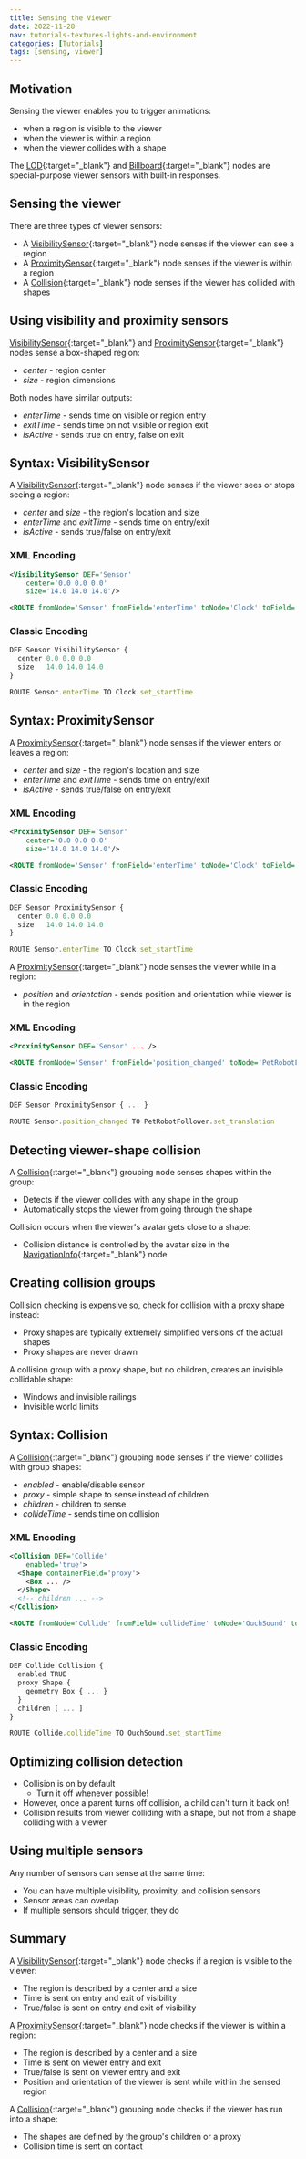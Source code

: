 ```yaml
---
title: Sensing the Viewer
date: 2022-11-28
nav: tutorials-textures-lights-and-environment
categories: [Tutorials]
tags: [sensing, viewer]
---
```

## Motivation

Sensing the viewer enables you to trigger animations:

- when a region is visible to the viewer
- when the viewer is within a region
- when the viewer collides with a shape

The [LOD](https://www.web3d.org/documents/specifications/19775-1/V3.3/Part01/components/navigation.html#LOD){:target="_blank"} and [Billboard](https://www.web3d.org/documents/specifications/19775-1/V3.3/Part01/components/navigation.html#Billboard){:target="_blank"} nodes are special-purpose viewer sensors with built-in responses.

## Sensing the viewer

There are three types of viewer sensors:

- A [VisibilitySensor](https://www.web3d.org/documents/specifications/19775-1/V3.3/Part01/components/envsensor.html#VisibilitySensor){:target="_blank"} node senses if the viewer can see a region
- A [ProximitySensor](https://www.web3d.org/documents/specifications/19775-1/V3.3/Part01/components/envsensor.html#ProximitySensor){:target="_blank"} node senses if the viewer is within a region
- A [Collision](https://www.web3d.org/documents/specifications/19775-1/V3.3/Part01/components/navigation.html#Collision){:target="_blank"} node senses if the viewer has collided with shapes

## Using visibility and proximity sensors

[VisibilitySensor](https://www.web3d.org/documents/specifications/19775-1/V3.3/Part01/components/envsensor.html#VisibilitySensor){:target="_blank"} and [ProximitySensor](https://www.web3d.org/documents/specifications/19775-1/V3.3/Part01/components/envsensor.html#ProximitySensor){:target="_blank"} nodes sense a box-shaped region:

- *center* - region center
- *size* - region dimensions

Both nodes have similar outputs:

- *enterTime* - sends time on visible or region entry
- *exitTime* - sends time on not visible or region exit
- *isActive* - sends true on entry, false on exit

## Syntax: VisibilitySensor

A [VisibilitySensor](https://www.web3d.org/documents/specifications/19775-1/V3.3/Part01/components/envsensor.html#VisibilitySensor){:target="_blank"} node senses if the viewer sees or stops seeing a region:

- *center* and *size* - the region's location and size
- *enterTime* and *exitTime* - sends time on entry/exit
- *isActive* - sends true/false on entry/exit

### XML Encoding

```xml
<VisibilitySensor DEF='Sensor'
    center='0.0 0.0 0.0'
    size='14.0 14.0 14.0'/>

<ROUTE fromNode='Sensor' fromField='enterTime' toNode='Clock' toField='set_startTime'/>
```

### Classic Encoding

```js
DEF Sensor VisibilitySensor {
  center 0.0 0.0 0.0
  size   14.0 14.0 14.0
}

ROUTE Sensor.enterTime TO Clock.set_startTime
```

## Syntax: ProximitySensor

A [ProximitySensor](https://www.web3d.org/documents/specifications/19775-1/V3.3/Part01/components/envsensor.html#ProximitySensor){:target="_blank"} node senses if the viewer enters or leaves a region:

- *center* and *size* - the region's location and size
- *enterTime* and *exitTime* - sends time on entry/exit
- *isActive* - sends true/false on entry/exit

### XML Encoding

```xml
<ProximitySensor DEF='Sensor'
    center='0.0 0.0 0.0'
    size='14.0 14.0 14.0'/>

<ROUTE fromNode='Sensor' fromField='enterTime' toNode='Clock' toField='set_startTime'/>
```

### Classic Encoding

```js
DEF Sensor ProximitySensor {
  center 0.0 0.0 0.0
  size   14.0 14.0 14.0
}

ROUTE Sensor.enterTime TO Clock.set_startTime
```

A [ProximitySensor](https://www.web3d.org/documents/specifications/19775-1/V3.3/Part01/components/envsensor.html#ProximitySensor){:target="_blank"} node senses the viewer while in a region:

- *position* and *orientation* - sends position and orientation while viewer is in the region

### XML Encoding

```xml
<ProximitySensor DEF='Sensor' ... />

<ROUTE fromNode='Sensor' fromField='position_changed' toNode='PetRobotFollower' toField='set_translation'/>
```

### Classic Encoding

```js
DEF Sensor ProximitySensor { ... }

ROUTE Sensor.position_changed TO PetRobotFollower.set_translation
```

## Detecting viewer-shape collision

A [Collision](https://www.web3d.org/documents/specifications/19775-1/V3.3/Part01/components/navigation.html#Collision){:target="_blank"} grouping node senses shapes within the group:

- Detects if the viewer collides with any shape in the group
- Automatically stops the viewer from going through the shape

Collision occurs when the viewer's avatar gets close to a shape:

- Collision distance is controlled by the avatar size in the [NavigationInfo](https://www.web3d.org/documents/specifications/19775-1/V3.3/Part01/components/navigation.html#NavigationInfo){:target="_blank"} node

## Creating collision groups

Collision checking is expensive so, check for collision with a proxy shape instead:

- Proxy shapes are typically extremely simplified versions of the actual shapes
- Proxy shapes are never drawn

A collision group with a proxy shape, but no children, creates an invisible collidable shape:

- Windows and invisible railings
- Invisible world limits

## Syntax: Collision

A [Collision](https://www.web3d.org/documents/specifications/19775-1/V3.3/Part01/components/navigation.html#Collision){:target="_blank"} grouping node senses if the viewer collides with group shapes:

- *enabled* - enable/disable sensor
- *proxy* - simple shape to sense instead of children
- *children* - children to sense
- *collideTime* - sends time on collision

### XML Encoding

```xml
<Collision DEF='Collide'
    enabled='true'>
  <Shape containerField='proxy'>
    <Box ... />
  </Shape>
  <!-- children ... -->
</Collision>

<ROUTE fromNode='Collide' fromField='collideTime' toNode='OuchSound' toField='set_startTime'/>
```

### Classic Encoding

```js
DEF Collide Collision {
  enabled TRUE
  proxy Shape {
    geometry Box { ... }
  }
  children [ ... ]
}

ROUTE Collide.collideTime TO OuchSound.set_startTime
```

## Optimizing collision detection

- Collision is on by default
  - Turn it off whenever possible!
- However, once a parent turns off collision, a child can't turn it back on!
- Collision results from viewer colliding with a shape, but not from a shape colliding with a viewer

## Using multiple sensors

Any number of sensors can sense at the same time:

- You can have multiple visibility, proximity, and collision sensors
- Sensor areas can overlap
- If multiple sensors should trigger, they do

## Summary

A [VisibilitySensor](https://www.web3d.org/documents/specifications/19775-1/V3.3/Part01/components/envsensor.html#VisibilitySensor){:target="_blank"} node checks if a region is visible to the viewer:

- The region is described by a center and a size
- Time is sent on entry and exit of visibility
- True/false is sent on entry and exit of visibility

A [ProximitySensor](https://www.web3d.org/documents/specifications/19775-1/V3.3/Part01/components/envsensor.html#ProximitySensor){:target="_blank"} node checks if the viewer is within a region:

- The region is described by a center and a size
- Time is sent on viewer entry and exit
- True/false is sent on viewer entry and exit
- Position and orientation of the viewer is sent while within the sensed region

A [Collision](https://www.web3d.org/documents/specifications/19775-1/V3.3/Part01/components/navigation.html#Collision){:target="_blank"} grouping node checks if the viewer has run into a shape:

- The shapes are defined by the group's children or a proxy
- Collision time is sent on contact
